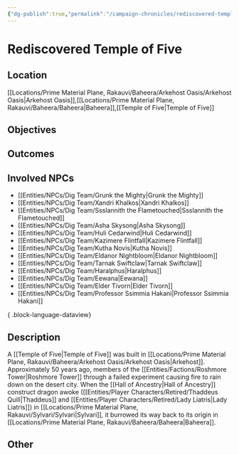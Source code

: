 ```yaml
---
{"dg-publish":true,"permalink":"/campaign-chronicles/rediscovered-temple-of-five/","tags":["Plot","Campaign","Event","Timeline","DigTeam"]}
---
```



# Rediscovered Temple of Five

## Location
[[Locations/Prime Material Plane, Rakauvi/Baheera/Arkehost Oasis/Arkehost Oasis\|Arkehost Oasis]],[[Locations/Prime Material Plane, Rakauvi/Baheera/Baheera\|Baheera]],[[Temple of Five\|Temple of Five]]

## Objectives

## Outcomes

## Involved NPCs
- [[Entities/NPCs/Dig Team/Grunk the Mighty\|Grunk the Mighty]]
- [[Entities/NPCs/Dig Team/Xandri Khalkos\|Xandri Khalkos]]
- [[Entities/NPCs/Dig Team/Ssslannith the Flametouched\|Ssslannith the Flametouched]]
- [[Entities/NPCs/Dig Team/Asha Skysong\|Asha Skysong]]
- [[Entities/NPCs/Dig Team/Huli Cedarwind\|Huli Cedarwind]]
- [[Entities/NPCs/Dig Team/Kazimere Flintfall\|Kazimere Flintfall]]
- [[Entities/NPCs/Dig Team/Kutha Novis\|Kutha Novis]]
- [[Entities/NPCs/Dig Team/Eldanor Nightbloom\|Eldanor Nightbloom]]
- [[Entities/NPCs/Dig Team/Tarnak Swiftclaw\|Tarnak Swiftclaw]]
- [[Entities/NPCs/Dig Team/Haralphus\|Haralphus]]
- [[Entities/NPCs/Dig Team/Eewana\|Eewana]]
- [[Entities/NPCs/Dig Team/Elder Tivorn\|Elder Tivorn]]
- [[Entities/NPCs/Dig Team/Professor Ssimmia Hakani\|Professor Ssimmia Hakani]]

{ .block-language-dataview}
## Description
A [[Temple of Five\|Temple of Five]] was built in [[Locations/Prime Material Plane, Rakauvi/Baheera/Arkehost Oasis/Arkehost Oasis\|Arkehost]]. Approximately 50 years ago, members of the [[Entities/Factions/Roshmore Tower\|Roshmore Tower]] through a failed experiment causing fire to rain down on the desert city. 
When the [[Hall of Ancestry\|Hall of Ancestry]] construct dragon awoke ([[Entities/Player Characters/Retired/Thaddeus Quill\|Thaddeus]] and [[Entities/Player Characters/Retired/Lady Liatris\|Lady Liatris]]) in [[Locations/Prime Material Plane, Rakauvi/Sylvari/Sylvari\|Sylvari]], it burrowed its way back to its origin in [[Locations/Prime Material Plane, Rakauvi/Baheera/Baheera\|Baheera]]. 
## Other 

